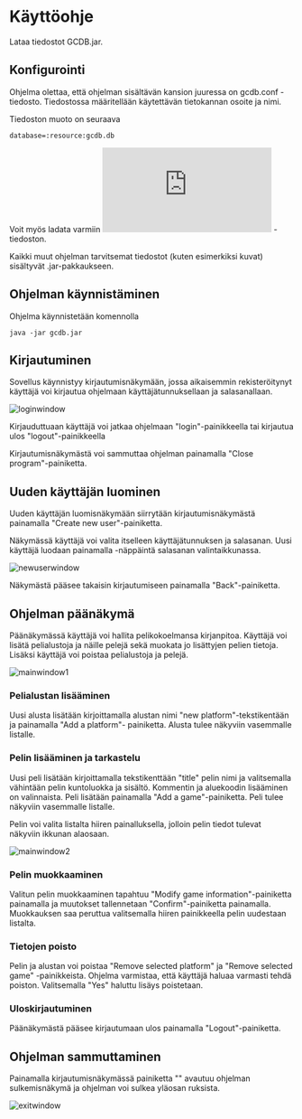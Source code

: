 # Käyttöohje

Lataa tiedostot GCDB.jar.

## Konfigurointi

Ohjelma olettaa, että ohjelman sisältävän kansion juuressa on gcdb.conf -tiedosto. Tiedostossa määritellään
käytettävän tietokannan osoite ja nimi.

Tiedoston muoto on seuraava

```
database=:resource:gcdb.db
```
Voit myös ladata varmiin ![gcdb.conf](https://github.com/sokkanen/ot-harjoitustyo/blob/master/gcdb.conf) -tiedoston.

Kaikki muut ohjelman tarvitsemat tiedostot (kuten esimerkiksi kuvat) sisältyvät .jar-pakkaukseen.

## Ohjelman käynnistäminen

Ohjelma käynnistetään komennolla

```
java -jar gcdb.jar
```

## Kirjautuminen

Sovellus käynnistyy kirjautumisnäkymään, jossa aikaisemmin rekisteröitynyt käyttäjä voi kirjautua
ohjelmaan käyttäjätunnuksellaan ja salasanallaan.

![loginwindow](https://github.com/sokkanen/ot-harjoitustyo/blob/master/dokumentointi/kuvat/loginwindow.jpg)

Kirjauduttuaan käyttäjä voi jatkaa ohjelmaan "login"-painikkeella tai kirjautua ulos "logout"-painikkeella

Kirjautumisnäkymästä voi sammuttaa ohjelman painamalla "Close program"-painiketta.

## Uuden käyttäjän luominen

Uuden käyttäjän luomisnäkymään siirrytään kirjautumisnäkymästä painamalla "Create new user"-painiketta.

Näkymässä käyttäjä voi valita itselleen käyttäjätunnuksen ja salasanan. Uusi käyttäjä luodaan painamalla
<ENTER> -näppäintä salasanan valintaikkunassa.

![newuserwindow](https://github.com/sokkanen/ot-harjoitustyo/blob/master/dokumentointi/kuvat/newuserwindow.jpg)

Näkymästä pääsee takaisin kirjautumiseen painamalla "Back"-painiketta.

## Ohjelman päänäkymä

Päänäkymässä käyttäjä voi hallita pelikokoelmansa kirjanpitoa. Käyttäjä voi lisätä pelialustoja ja näille 
pelejä sekä muokata jo lisättyjen pelien tietoja. Lisäksi käyttäjä voi poistaa pelialustoja ja pelejä. 

![mainwindow1](https://github.com/sokkanen/ot-harjoitustyo/blob/master/dokumentointi/kuvat/mainwindow1.jpg)

### Pelialustan lisääminen

Uusi alusta lisätään kirjoittamalla alustan nimi "new platform"-tekstikentään ja painamalla "Add a platform"-
painiketta. Alusta tulee näkyviin vasemmalle listalle.

### Pelin lisääminen ja tarkastelu

Uusi peli lisätään kirjoittamalla tekstikenttään "title" pelin nimi ja valitsemalla vähintään pelin kuntoluokka ja
sisältö. Kommentin ja aluekoodin lisääminen on valinnaista. Peli lisätään painamalla "Add a game"-painiketta.
Peli tulee näkyviin vasemmalle listalle.

Pelin voi valita listalta hiiren painalluksella, jolloin pelin tiedot tulevat näkyviin ikkunan alaosaan.

![mainwindow2](https://github.com/sokkanen/ot-harjoitustyo/blob/master/dokumentointi/kuvat/mainwindow2.jpg)

### Pelin muokkaaminen

Valitun pelin muokkaaminen tapahtuu "Modify game information"-painiketta painamalla ja muutokset tallennetaan
"Confirm"-painiketta painamalla. Muokkauksen saa peruttua valitsemalla hiiren painikkeella pelin uudestaan listalta.

### Tietojen poisto

Pelin ja alustan voi poistaa "Remove selected platform" ja "Remove selected game" -painikkeista. Ohjelma varmistaa,
että käyttäjä haluaa varmasti tehdä poiston. Valitsemalla "Yes" haluttu lisäys poistetaan.

### Uloskirjautuminen

Päänäkymästä pääsee kirjautumaan ulos painamalla "Logout"-painiketta.

## Ohjelman sammuttaminen

Painamalla kirjautumisnäkymässä painiketta "" avautuu ohjelman sulkemisnäkymä ja ohjelman voi sulkea yläosan
ruksista.

![exitwindow](https://github.com/sokkanen/ot-harjoitustyo/blob/master/dokumentointi/kuvat/exitwindow.jpg)

